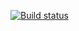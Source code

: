 [![Build status](https://ci.appveyor.com/api/projects/status/selohdwgt0c1y8ac?svg=true)](https://ci.appveyor.com/project/OGsplendid/destructuring)
